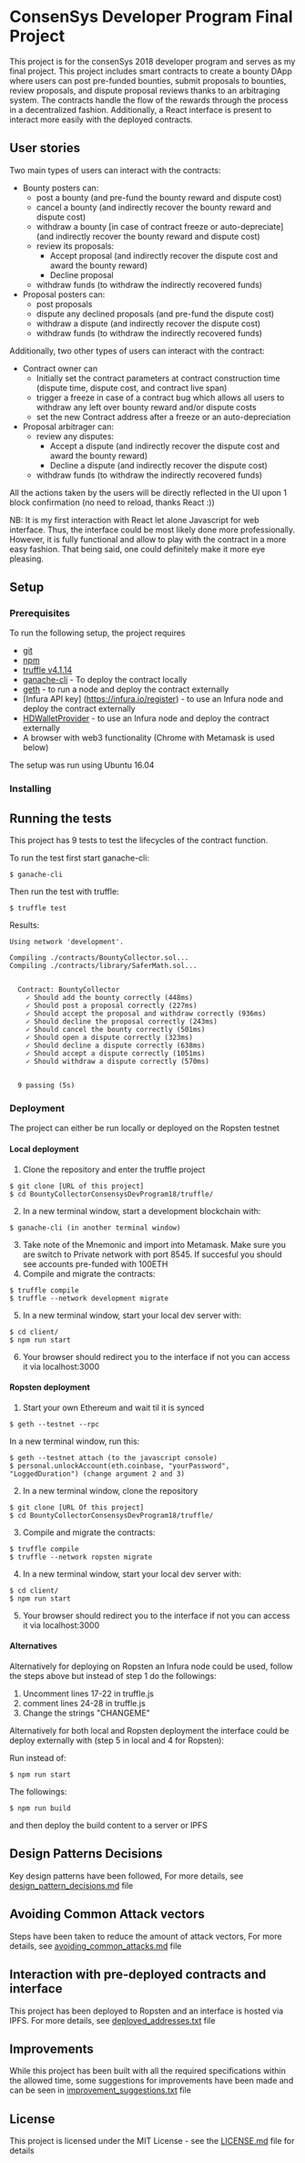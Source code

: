 # ConsenSys Developer Program Final Project

This project is for the consenSys 2018 developer program and serves as my final project. This project includes smart contracts to create a bounty DApp where users can post pre-funded bounties, submit proposals to bounties, review proposals, and dispute proposal reviews thanks to an arbitraging system. The contracts handle the flow of the rewards through the process in a decentralized fashion. Additionally, a React interface is present to interact more easily with the deployed contracts.

## User stories

Two main types of users can interact with the contracts:
- Bounty posters can:
  * post a bounty (and pre-fund the bounty reward and dispute cost)
  * cancel a bounty (and indirectly recover the bounty reward and dispute cost)
  * withdraw a bounty [in case of contract freeze or auto-depreciate] (and indirectly recover the bounty reward and dispute cost)
  * review its proposals:
    - Accept proposal (and indirectly recover the dispute cost and award the bounty reward)
    - Decline proposal
  * withdraw funds (to withdraw the indirectly recovered funds)
- Proposal posters can:
  * post proposals
  * dispute any declined proposals (and pre-fund the dispute cost)
  * withdraw a dispute (and indirectly recover the dispute cost)
  * withdraw funds (to withdraw the indirectly recovered funds)

Additionally, two other types of users can interact with the contract:
- Contract owner can
  * Initially set the contract parameters at contract construction time (dispute time, dispute cost, and contract live span)
  * trigger a freeze in case of a contract bug which allows all users to withdraw any left over bounty reward and/or dispute costs
  * set the new Contract address after a freeze or an auto-depreciation
- Proposal arbitrager can:
  * review any disputes:
    - Accept a dispute (and indirectly recover the dispute cost and award the bounty reward)
    - Decline a dispute (and indirectly recover the dispute cost)
  * withdraw funds (to withdraw the indirectly recovered funds)

All the actions taken by the users will be directly reflected in the UI upon 1 block confirmation (no need to reload, thanks React :))

NB: It is my first interaction with React let alone Javascript for web interface. Thus, the interface could be most likely done more professionally. However, it is fully functional and allow to play with the contract in a more easy fashion. That being said, one could definitely make it more eye pleasing.

## Setup

### Prerequisites

To run the following setup, the project requires
- [git](https://www.liquidweb.com/kb/install-git-ubuntu-16-04-lts/)
- [npm](https://www.npmjs.com/get-npm)
- [truffle v4.1.14](https://truffleframework.com/docs/truffle/getting-started/installation)
- [ganache-cli](https://github.com/trufflesuite/ganache-cli) - To deploy the contract locally
- [geth](https://github.com/ethereum/go-ethereum/wiki/Installing-Geth) - to run a node and deploy the contract externally
- [Infura API key] (https://infura.io/register) - to use an Infura node and deploy the contract externally
- [HDWalletProvider](https://github.com/trufflesuite/truffle-hdwallet-provider) - to use an Infura node and deploy the contract externally
- A browser with web3 functionality (Chrome with Metamask is used below)

The setup was run using Ubuntu 16.04

### Installing

## Running the tests

This project has 9 tests to test the lifecycles of the contract function.

To run the test first start ganache-cli:
```
$ ganache-cli
```

Then run the test with truffle:
```
$ truffle test
```

Results:
```
Using network 'development'.

Compiling ./contracts/BountyCollector.sol...
Compiling ./contracts/library/SaferMath.sol...


  Contract: BountyCollector
    ✓ Should add the bounty correctly (448ms)
    ✓ Should post a proposal correctly (227ms)
    ✓ Should accept the proposal and withdraw correctly (936ms)
    ✓ Should decline the proposal correctly (243ms)
    ✓ Should cancel the bounty correctly (501ms)
    ✓ Should open a dispute correctly (323ms)
    ✓ Should decline a dispute correctly (638ms)
    ✓ Should accept a dispute correctly (1051ms)
    ✓ Should withdraw a dispute correctly (570ms)


  9 passing (5s)
```

### Deployment

The project can either be run locally or deployed on the Ropsten testnet

#### Local deployment

1) Clone the repository and enter the truffle project

```
$ git clone [URL of this project]
$ cd BountyCollectorConsensysDevProgram18/truffle/
```

2) In a new terminal window, start a development blockchain with:
```
$ ganache-cli (in another terminal window)
```
3) Take note of the Mnemonic and import into Metamask. Make sure you are switch to Private network with port 8545. If succesful you should see accounts pre-funded with 100ETH
4) Compile and migrate the contracts:
```
$ truffle compile
$ truffle --network development migrate
```
5) In a new terminal window, start your local dev server with:
```
$ cd client/
$ npm run start
```
6) Your browser should redirect you to the interface if not you can access it via localhost:3000

#### Ropsten deployment

1) Start your own Ethereum and wait til it is synced
```
$ geth --testnet --rpc
```
In a new terminal window, run this:
```
$ geth --testnet attach (to the javascript console)
$ personal.unlockAccount(eth.coinbase, "yourPassword", "LoggedDuration") (change argument 2 and 3)
```
2) In a new terminal window, clone the repository
```
$ git clone [URL Of this project]
$ cd BountyCollectorConsensysDevProgram18/truffle/
```
3) Compile and migrate the contracts:
```
$ truffle compile
$ truffle --network ropsten migrate
```
4) In a new terminal window, start your local dev server with:
```
$ cd client/
$ npm run start
```
5) Your browser should redirect you to the interface if not you can access it via localhost:3000


#### Alternatives

Alternatively for deploying on Ropsten an Infura node could be used, follow the steps above but instead of step 1 do the followings:
1) Uncomment lines 17-22 in truffle.js
2) comment lines 24-28 in truffle.js
3) Change the strings "CHANGEME"

Alternatively for both local and Ropsten deployment the interface could be deploy externally with (step 5 in local and 4 for Ropsten):

Run instead of:

```
$ npm run start
```
The followings:

```
$ npm run build
```
and then deploy the build content to a server or IPFS

## Design Patterns Decisions

Key design patterns have been followed, For more details, see [design_pattern_decisions.md](design_pattern_decisions.md) file

## Avoiding Common Attack vectors

Steps have been taken to reduce the amount of attack vectors, For more details, see [avoiding_common_attacks.md](avoiding_common_attacks.md) file

## Interaction with pre-deployed contracts and interface

This project has been deployed to Ropsten and an interface is hosted via IPFS. For more details, see [deployed_addresses.txt](deployed_addresses.txt) file

## Improvements

While this project has been built with all the required specifications within the allowed time, some suggestions for improvements have been made and can be seen in  [improvement_suggestions.txt](improvement_suggestions.txt) file

## License

This project is licensed under the MIT License - see the [LICENSE.md](LICENSE.md) file for details
